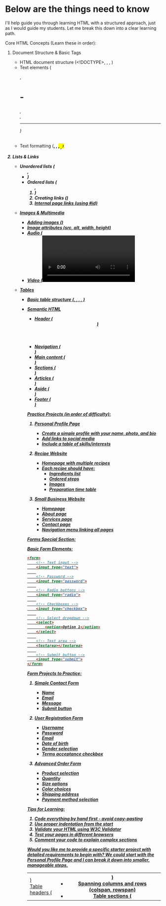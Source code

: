 # Below are the things need to know
I'll help guide you through learning HTML with a structured approach, just as I would guide my students. Let me break this down into a clear learning path.

Core HTML Concepts (Learn these in order):
1. Document Structure & Basic Tags
   - HTML document structure (<!DOCTYPE>, <html>, <head>, <body>)
   - Text elements (<p>, <h1>-<h6>, <br>, <hr>)
   - Text formatting (<strong>, <em>, <mark>, <sub>, <sup>)

2. Lists & Links
   - Unordered lists (<ul>, <li>)
   - Ordered lists (<ol>, <li>)
   - Creating links (<a href="">)
   - Internal page links (using #id)

3. Images & Multimedia
   - Adding images (<img>)
   - Image attributes (src, alt, width, height)
   - Audio (<audio>)
   - Video (<video>)

4. Tables
   - Basic table structure (<table>, <tr>, <td>)
   - Table headers (<th>)
   - Spanning columns and rows (colspan, rowspan)
   - Table sections (<thead>, <tbody>, <tfoot>)

5. Semantic HTML
   - Header (<header>)
   - Navigation (<nav>)
   - Main content (<main>)
   - Sections (<section>)
   - Articles (<article>)
   - Aside (<aside>)
   - Footer (<footer>)

Practice Projects (in order of difficulty):

1. Personal Profile Page
   - Create a simple profile with your name, photo, and bio
   - Add links to social media
   - Include a table of skills/interests

2. Recipe Website
   - Homepage with multiple recipes
   - Each recipe should have:
     - Ingredients list
     - Ordered steps
     - Images
     - Preparation time table

3. Small Business Website
   - Homepage
   - About page
   - Services page
   - Contact page
   - Navigation menu linking all pages

Forms Special Section:

Basic Form Elements:
```html
<form>
    <!-- Text input -->
    <input type="text">
    
    <!-- Password -->
    <input type="password">
    
    <!-- Radio buttons -->
    <input type="radio">
    
    <!-- Checkboxes -->
    <input type="checkbox">
    
    <!-- Select dropdown -->
    <select>
        <option>Option 1</option>
    </select>
    
    <!-- Text area -->
    <textarea></textarea>
    
    <!-- Submit button -->
    <input type="submit">
</form>
```

Form Projects to Practice:

1. Simple Contact Form
   - Name
   - Email
   - Message
   - Submit button

2. User Registration Form
   - Username
   - Password
   - Email
   - Date of birth
   - Gender selection
   - Terms acceptance checkbox

3. Advanced Order Form
   - Product selection
   - Quantity
   - Size options
   - Color choices
   - Shipping address
   - Payment method selection

Tips for Learning:
1. Code everything by hand first - avoid copy-pasting
2. Use proper indentation from the start
3. Validate your HTML using W3C Validator
4. Test your pages in different browsers
5. Comment your code to explain complex sections

Would you like me to provide a specific starter project with detailed requirements to begin with? We could start with the Personal Profile Page and I can break it down into smaller, manageable steps.